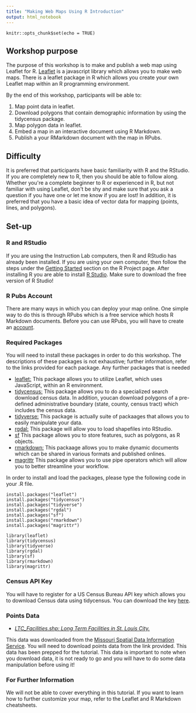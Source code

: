 ```yaml
---
title: "Making Web Maps Using R Introduction"
output: html_notebook
---
```

```{r setup, include=FALSE}
knitr::opts_chunk$set(echo = TRUE)
```

## Workshop purpose
The purpose of this workshop is to make and publish a web map using Leaflet for R. [Leaflet](https://leafletjs.com/) is a javascript library which allows you to make web maps. There is a leaflet package in R which allows you create your own Leaflet map within an R programming environment. 

By the end of this workshop, participants will be able to:

  1. Map point data in leaflet.
  2. Download polygons that contain demographic information by using the tidycensus package.
  3. Map polygon data in leaflet.
  4. Embed a map in an interactive document using R Markdown.
  5. Publish a your RMarkdown document with the map in RPubs.

## Difficulty
It is preferred that participants have basic familiarity with R and the RStudio. If you are completely new to R, then you should be able to follow along. Whether you're a complete beginner to R or experienced in R, but not familiar with using Leaflet, don't be shy and make sure that you ask a question if you have one or 
let me know if you are lost! In addition, it is preferred that you have a basic idea of vector data for mapping (points, lines, and polygons).

## Set-up

### R and RStudio
If you are using the Instruction Lab computers, then R and RStudio has already been installed. If you are using your own computer, then follow the steps under the [Getting Started](https://www.r-project.org/) section on the R Project page. After installing R you are able to install [R Studio](https://www.rstudio.com/products/rstudio/download/). Make sure to download the free version of 
R Studio!

### R Pubs Account
There are many ways in which you can deploy your map online. One simple way to do this is through RPubs which is a free service which hosts R Markdown documents. Before you can use RPubs, you will have to create an [account](https://rpubs.com/users/new).

### Required Packages
You will need to install these packages in order to do this workshop. The descriptions of these packages
is not exhaustive; further information, refer to the links provided for each package. Any further packages
that is needed 

- [leaflet:](http://rstudio.github.io/leaflet/) This package allows you to utilize Leaflet, which uses JavaScript, within an R environment.
- [tidycensus:](https://walkerke.github.io/tidycensus/) This package allows you to do a specialized search download census data. In addition, youcan download polygons of a pre-defined administrative boundary (state, county, census tract) which includes the census data.
- [tidyverse:](https://www.tidyverse.org/) This package is actually suite of packaages that allows you to easily manipulate your data.
- [rgdal:](https://cran.r-project.org/web/packages/rgdal/rgdal.pdf) This package will allow you to load shapefiles into RStudio.
- [sf](https://r-spatial.github.io/sf/articles/sf1.html) This package allows you to store features, such as polygons, as R objects.
- [rmarkdown:](https://rmarkdown.rstudio.com/) This packaage allows you to make dynamic documents which can be shared in various formats and published onlines.
- [magrittr](https://magrittr.tidyverse.org/) This package allows you to use pipe operators which will 
allow you to better streamline your workflow.

In order to install and load the packages, please type the following code in your .R file.

```{r, eval = FALSE}
install.packages("leaflet")
install.packages("tidycensus")
install.packages("tidyverse")
install.packages("rgdal")
install.packages("sf")
install.packages("rmarkdown")
install.packages("magrittr")

library(leaflet)
library(tidycensus)
library(tidyverse)
library(rgdal)
library(sf)
library(rmarkdown)
library(magrittr)
```

### Census API Key
You will have to register for a US Census Bureau API key which allows you to download Census data using tidycensus. You can download the key [here](https://api.census.gov/data/key_signup.html).

### Points Data
- [*LTC_Facilities.shp: Long Term Facilities in St. Louis City.*](https://wustl.box.com/s/ge36cnzd4wwdqeklmjqejoq9pkrrqhnt)

This data was downloaded from the [Missouri Spatial Data Information Service](http://msdis.missouri.edu/). You will need to download points data from the link provided. This data has been prepped for the tutorial. This data is important to note when you download data, it is not ready to go and you will have to do some data manipulation before using it!


### For Further Information
We will not be able to cover everything in this tutorial. If you want to learn how to further customize your map, refer to the Leaflet and R Markdown cheatsheets.
